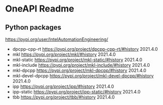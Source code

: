 # OneAPI Readme

## Python packages

https://pypi.org/user/IntelAutomationEngineering/
- dpcpp-cpp-rt     https://pypi.org/project/dpcpp-cpp-rt/#history     2021.4.0
- mkl              https://pypi.org/project/mkl/#history              2021.4.0
- mkl-static       https://pypi.org/project/mkl-static/#history       2021.4.0
- mkl-include      https://pypi.org/project/mkl-include/#history      2021.4.0
- mkl-dpcpp        https://pypi.org/project/mkl-dpcpp/#history        2021.4.0
- mkl-devel-dpcpp  https://pypi.org/project/mkl-devel-dpcpp/#history  2021.4.0
- ipp              https://pypi.org/project/ipp/#history              2021.4.0
- ipp-static       https://pypi.org/project/ipp-static/#history       2021.4.0
- tbb              https://pypi.org/project/tbb/#history              2021.4.0
